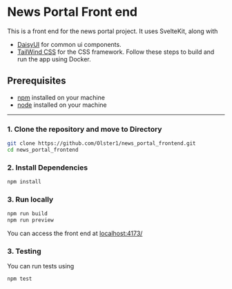 # News Portal Front end

This is a front end for the news portal project. It uses SvelteKit, along with 
- [DaisyUI](https://daisyui.com/) for common ui components.
- [TailWind CSS](https://tailwindcss.com/) for the CSS framework.
Follow these steps to build and run the app using Docker.

## Prerequisites

- [npm](https://docs.npmjs.com/downloading-and-installing-node-js-and-npm) installed on your machine
- [node](https://nodejs.org/en) installed on your machine

---

### 1. Clone the repository and move to Directory

```bash
git clone https://github.com/Olster1/news_portal_frontend.git
cd news_portal_frontend
```

### 2. Install Dependencies

```bash
npm install
```

### 3. Run locally

```bash
npm run build
npm run preview
```

You can access the front end at [localhost:4173/](http://localhost:4173)

### 3. Testing

You can run tests using 
```bash
npm test
```
